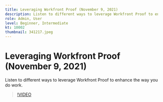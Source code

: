 ```yaml
---
title: Leveraging Workfront Proof (November 9, 2021)
description: Listen to different ways to leverage Workfront Proof to enhance the way you do work.
role: Admin, User
level: Beginner, Intermediate
kt: 10002
thumbnail: 341217.jpeg
---
```


# Leveraging Workfront Proof (November 9, 2021)

Listen to different ways to leverage Workfront Proof to enhance the way you do work.

>[!VIDEO](https://video.tv.adobe.com/v/341217/?quality=12&learn=on)
